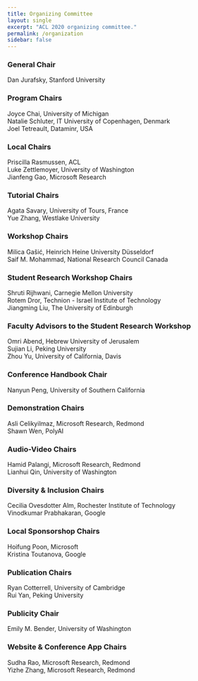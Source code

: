 ```yaml
---
title: Organizing Committee
layout: single
excerpt: "ACL 2020 organizing committee."
permalink: /organization
sidebar: false
---
```


<h3>General Chair</h3>
Dan Jurafsky, Stanford University

<h3>Program Chairs</h3>
Joyce Chai, University of Michigan<br/>
Natalie Schluter, IT University of Copenhagen, Denmark<br/>
Joel Tetreault, Dataminr, USA

<h3>Local Chairs</h3>
Priscilla Rasmussen, ACL<br/>
Luke Zettlemoyer, University of Washington <br/>
Jianfeng Gao, Microsoft Research

<h3>Tutorial Chairs</h3>
Agata Savary, University of Tours, France<br/>
Yue Zhang, Westlake University

<h3>Workshop Chairs</h3>
Milica Gašić,  Heinrich Heine University Düsseldorf<br/>
Saif M. Mohammad, National Research Council Canada

<h3>Student Research Workshop Chairs</h3>
Shruti Rijhwani, Carnegie Mellon University<br/>
Rotem Dror, Technion - Israel Institute
of Technology<br/>
Jiangming Liu, The University of Edinburgh

<h3>Faculty Advisors to the Student Research Workshop</h3>
Omri Abend, Hebrew University of Jerusalem<br/>
Sujian Li, Peking University <br/>
Zhou Yu, University of California, Davis


<h3>Conference Handbook Chair</h3>
Nanyun Peng, University of Southern California

<h3>Demonstration Chairs</h3>
Asli Celikyilmaz, Microsoft Research, Redmond<br/>
Shawn Wen, PolyAI

<h3>Audio-Video Chairs</h3>
Hamid Palangi, Microsoft Research, Redmond <br/>
Lianhui Qin, University of Washington 

<h3>Diversity &amp; Inclusion Chairs</h3>
Cecilia Ovesdotter Alm, Rochester Institute of Technology<br/>
<!--Barbara Plank, IT University of Copenhagen<br/>-->
Vinodkumar Prabhakaran, Google

<h3>Local Sponsorshop Chairs</h3>
Hoifung Poon, Microsoft <br/>
Kristina Toutanova, Google

<h3>Publication Chairs</h3>
Ryan Cotterrell, University of Cambridge<br/>
Rui Yan, Peking University

<h3>Publicity Chair</h3>
Emily M. Bender, University of Washington


<h3>Website &amp; Conference App Chairs</h3>
Sudha Rao, Microsoft Research, Redmond <br/>
Yizhe Zhang, Microsoft Research, Redmond

